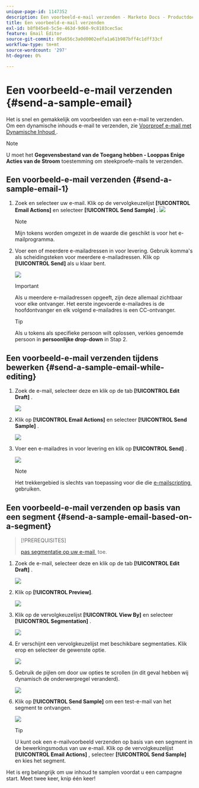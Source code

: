 ```yaml
---
unique-page-id: 1147352
description: Een voorbeeld-e-mail verzenden - Marketo Docs - Productdocumentatie
title: Een voorbeeld-e-mail verzenden
exl-id: b8f845e8-5c5e-463d-9d60-9c8103cec5ac
feature: Email Editor
source-git-commit: 09a656c3a0d0002edfa1a61b987bff4c1dff33cf
workflow-type: tm+mt
source-wordcount: '297'
ht-degree: 0%

---
```


# Een voorbeeld-e-mail verzenden {#send-a-sample-email}

Het is snel en gemakkelijk om voorbeelden van een e-mail te verzenden. Om een dynamische inhouds e-mail te verzenden, zie [&#x200B; Voorproef e-mail met Dynamische Inhoud &#x200B;](/help/marketo/product-docs/email-marketing/general/functions-in-the-editor/preview-an-email-with-dynamic-content.md).

>[!NOTE]
>
>U moet het **Gegevensbestand van de Toegang hebben - Looppas Enige Acties van de Stroom** toestemming om steekproefe-mails te verzenden.

## Een voorbeeld-e-mail verzenden {#send-a-sample-email-1}

1. Zoek en selecteer uw e-mail. Klik op de vervolgkeuzelijst **[!UICONTROL Email Actions]** en selecteer **[!UICONTROL Send Sample]** .
   ![](assets/one-281-29.jpg)

   >[!NOTE]
   >
   >Mijn tokens worden omgezet in de waarde die geschikt is voor het e-mailprogramma.

1. Voer een of meerdere e-mailadressen in voor levering. Gebruik komma&#39;s als scheidingsteken voor meerdere e-mailadressen. Klik op **[!UICONTROL Send]** als u klaar bent.

   ![](assets/two.png)

   >[!IMPORTANT]
   >
   >Als u meerdere e-mailadressen opgeeft, zijn deze allemaal zichtbaar voor elke ontvanger. Het eerste ingevoerde e-mailadres is de hoofdontvanger en elk volgend e-mailadres is een CC-ontvanger.

   >[!TIP]
   >
   >Als u tokens als specifieke persoon wilt oplossen, verkies genoemde persoon in **persoonlijke drop-down** in Stap 2.

## Een voorbeeld-e-mail verzenden tijdens bewerken {#send-a-sample-email-while-editing}

1. Zoek de e-mail, selecteer deze en klik op de tab **[!UICONTROL Edit Draft]** .

   ![](assets/three-281-29.jpg)

1. Klik op **[!UICONTROL Email Actions]** en selecteer **[!UICONTROL Send Sample]** .

   ![](assets/four.png)

1. Voer een e-mailadres in voor levering en klik op **[!UICONTROL Send]** .

   ![](assets/two.png)

   >[!NOTE]
   >
   >Het trekkergebied is slechts van toepassing voor die die [&#x200B; e-mailscripting &#x200B;](https://experienceleague.adobe.com/nl/docs/marketo-developer/marketo/email-scripting) gebruiken.

## Een voorbeeld-e-mail verzenden op basis van een segment {#send-a-sample-email-based-on-a-segment}

>[!PREREQUISITES]
>
>[&#x200B; pas segmentatie op uw e-mail &#x200B;](/help/marketo/product-docs/email-marketing/general/functions-in-the-editor/using-dynamic-content-in-an-email.md) toe.

1. Zoek de e-mail, selecteer deze en klik op de tab **[!UICONTROL Edit Draft]** .

   ![](assets/three-281-29.jpg)

1. Klik op **[!UICONTROL Preview]**.

   ![](assets/1.png)

1. Klik op de vervolgkeuzelijst **[!UICONTROL View By]** en selecteer **[!UICONTROL Segmentation]** .

   ![](assets/2.png)

1. Er verschijnt een vervolgkeuzelijst met beschikbare segmentaties. Klik erop en selecteer de gewenste optie.

   ![](assets/3.png)

1. Gebruik de pijlen om door uw opties te scrollen (in dit geval hebben wij dynamisch de onderwerpregel veranderd).

   ![](assets/4.png)

1. Klik op **[!UICONTROL Send Sample]** om een test-e-mail van het segment te ontvangen.

   ![](assets/5.png)

   >[!TIP]
   >
   >U kunt ook een e-mailvoorbeeld verzenden op basis van een segment in de bewerkingsmodus van uw e-mail. Klik op de vervolgkeuzelijst **[!UICONTROL Email Actions]** , selecteer **[!UICONTROL Send Sample]** en kies het segment.

Het is erg belangrijk om uw inhoud te samplen voordat u een campagne start. Meet twee keer, knip één keer!
